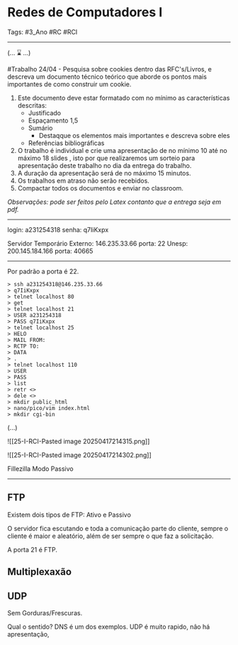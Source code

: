 # Redes de Computadores I

Tags: #3_Ano #RC #RCI 

---

(... ⌛ ...)

#Trabalho 24/04 - Pesquisa sobre cookies dentro das RFC's/Livros, e descreva um documento técnico teórico que aborde os pontos mais importantes de como construir um cookie.

1. Este documento deve estar formatado com no mínimo as características descritas:
	- Justificado
	- Espaçamento 1,5
	- Sumário
		- Destaqque os elementos mais importantes e descreva sobre eles
	- Referências bibliográficas
2. O trabalho é individual e crie uma apresentação de no mínimo 10 até no máximo 18 slides , isto por que realizaremos um sorteio para apresentação deste trabalho no dia da entrega do trabalho.
3. A duração da apresentação será de no máximo 15 minutos.
4. Os trabalhos em atraso não serão recebidos.
5. Compactar todos os documentos e enviar no classroom.

*Observações: pode ser feitos pelo Latex contanto que a entrega seja em pdf.*

---

login: a231254318
senha: q7IiKxpx

Servidor Temporário Externo: 146.235.33.66 porta: 22
Unesp: 200.145.184.166 porta: 40665

---

Por padrão a porta é 22.

```
> ssh a231254318@146.235.33.66
> q7IiKxpx
> telnet localhost 80
> get
> telnet localhost 21
> USER a231254318
> PASS q7IiKxpx
> telnet localhost 25
> HELO
> MAIL FROM:
> RCTP TO:
> DATA
> .
> telnet localhost 110
> USER
> PASS
> list
> retr <>
> dele <>
> mkdir public_html
> nano/pico/vim index.html
> mkdir cgi-bin
```

(...)

![[25-I-RCI-Pasted image 20250417214315.png]]

![[25-I-RCI-Pasted image 20250417214302.png]]

Fillezilla
Modo Passivo

---
## FTP

Existem dois tipos de FTP: Ativo e Passivo

O servidor fica escutando e toda a comunicação parte do cliente, sempre o cliente é maior e aleatório, além de ser sempre o que faz a solicitação.

A porta 21 é FTP.

## Multiplexaxão

## UDP

Sem Gorduras/Frescuras.

Qual o sentido? DNS é um dos exemplos. UDP é muito rapido, nâo há apresentação, 

